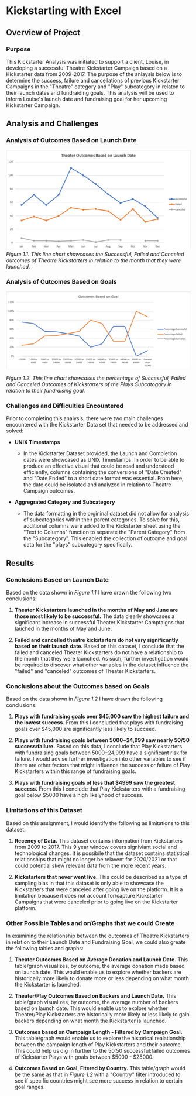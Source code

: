 # Kickstarting with Excel

## Overview of Project

### Purpose

This Kickstarter Analysis was initiated to support a client, Louise, in developing a successful Theatre Kickstarter Campaign based on a Kickstarter data from 2009-2017. The purpose of the anlaysis below is to determine the success, failure and cancellations of previous Kickstarter Campaigns in the "Theatre" category and "Play" subcategory in relaton to their launch dates and fundraiding goals. This analysis will be used to inform Louise's launch date and fundraising goal for her upcoming Kickstarter Campaign. 

## Analysis and Challenges

### Analysis of Outcomes Based on Launch Date

![](https://github.com/hollyouellette/kickstarter-analysis/blob/main/Resources/Theater_Outcomes_vs_Launch.png?raw=true)
_Figure 1.1. This line chart showcases the Successful, Failed and Canceled outcomes of Theatre Kickstarters in relation to the month that they were launched._

### Analysis of Outcomes Based on Goals

![](https://github.com/hollyouellette/kickstarter-analysis/blob/main/Resources/Outcomes_vs_Goals.png?raw=true)

_Figure 1.2. This line chart showcases the percentage of Successful, Failed and Canceled Outcomes of Kickstarters of the Plays Subcatogory in relation to their fundraising goal._

### Challenges and Difficulties Encountered

Prior to completing this analysis, there were two main challenges encountered with the Kickstarter Data set that needed to be addressed and solved:

* **UNIX Timestamps**

  * In the Kickstarter Dataset provided, the Launch and Completion dates were showcased as UNIX Timestamps. In order to be able to produce an effective visual that could be read and understood efficiently, columns containing the conversions of "Date Created" and "Date Ended" to a short date format was essential. From here, the date could be isolated and analyzed in relation to Theatre Campaign outcomes.

* **Aggregrated Category and Subcategory**

  * The data formatting in the orgininal dataset did not allow for analysis of subcategories within their parent categories. To solve for this, additional columns were added to the Kickstarter sheet using the "Text to Columns" function to separate the "Parent Category" from the "Subcategory". This enabled the collection of outcome and goal data for the "plays" subcategory specifically. 

## Results

### Conclusions Based on Launch Date

Based on the data shown in _Figure 1.1_ I have drawn the following two conclusions:

  1. **Theater Kickstarters launched in the months of May and June are those most likely to be successful.** The data clearly showcases a significant increase in successful Theater Kickstarter Camptaigns that lauched in the months of May and June. 
  
  2. **Failed and cancelled theatre kickstarters do not vary significantly based on their launch date.** Based on this dataset, I conclude that the failed and canceled Theater Kickstarters do not have a relationship to the month that they were launched. As such, further investigation would be required to discover what other variables in the dataset inlfuence the "failed" and "canceled" outcomes of Theater Kickstarters. 

### Conclusions about the Outcomes based on Goals

Based on the data shown in _Figure 1.2_ I have drawn the following conclusions:

 1. **Plays with fundraising goals over $45,000 saw the highest failure and the lowest success.** From this I concluded that plays with fundraising goals over $45,000 are significantly less likely to succeed.  
 
 2. **Plays with fundraising goals between $5000-$24,999 saw nearly 50/50 success:failure.** Based on this data, I conclude that Play Kickstarters with fundraising goals between $5000-$24,999 have a significant risk for failure. I would advise further investigation into other variables to see if there are other factors that might influence the success or failure of Play Kickstarters within this range of fundraising goals. 
 
 3. **Plays with fundraising goals of less that $4999 saw the greatest success.** From this I conclude that Play Kickstarters with a fundraising goal below $5000 have a high likelyhood of success.

### Limitations of this Dataset

Based on this assignment, I would identify the following as limitations to this dataset:

 1. **Recency of Data.**
   This dataset contains information from Kickstarters from 2009 to 2017. This 9 year window covers signiviant social and technological changes. It is possibile that the dataset contains statistical relationships that might no longer be relavent for 2020/2021 or that could potential skew relevant data from the more recent years.
   
 2. **Kickstarters that never went live.**
   This could be described as a type of sampling bias in that this dataset is only able to showcase the Kickstarters that were canceled after going live on the platform. It is a limitation because it does not account for/capture Kickstarter Campaigns that were canceled prior to going live on the Kickstarter platform.

### Other Possible Tables and or/Graphs that we could Create

In examining the relationship between the outcomes of Theatre Kickstarters in relation to their Launch Date and Fundraising Goal, we could also greate the following tables and graphs:

1. **Theater Outcomes Based on Average Donation and Launch Date.**
 This table/graph visualizes, by outcome, the average donation made based on launch date. This would enable us to explore whether backers are historically more likely to donate more or less depending on what month the Kickstarter is launched.
 
2. **Theater/Play Outcomes Based on Backers and Launch Date.** 
 This table/graph visualizes, by outcome, the average number of backers based on launch date. This would enable us to explore whether Theater/Play Kickstarters are historically more likely or less likely to gain backers depending on what month the Kickstarter is launched.
 
3. **Outcomes based on Campaign Length - Filtered by Campaign Goal.**
 This table/graph would enable us to explore the historical realationship between the campaign length of Play Kickstarters and their outcome. This could help us dig in further to the 50:50 successful:failed outcomes of Kickstarter Plays with goals between $5000 - $25000. 
 
4. **Outcomes Based on Goal, Fitered by Country.**
 This table/graph would be the same as that in _Figure 1.2_ with a "Country" filter introduced to see if specific countries might see more success in relation to certain goal ranges.

